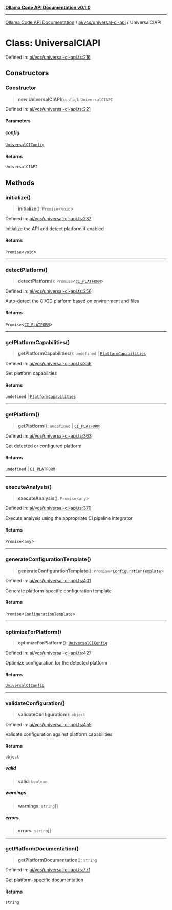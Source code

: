[**Ollama Code API Documentation v0.1.0**](../../../../README.md)

***

[Ollama Code API Documentation](../../../../modules.md) / [ai/vcs/universal-ci-api](../README.md) / UniversalCIAPI

# Class: UniversalCIAPI

Defined in: [ai/vcs/universal-ci-api.ts:216](https://github.com/erichchampion/ollama-code/blob/98a042c8536165fb6d83661d7bd5f5a513c67591/ollama-code/src/ai/vcs/universal-ci-api.ts#L216)

## Constructors

### Constructor

> **new UniversalCIAPI**(`config`): `UniversalCIAPI`

Defined in: [ai/vcs/universal-ci-api.ts:221](https://github.com/erichchampion/ollama-code/blob/98a042c8536165fb6d83661d7bd5f5a513c67591/ollama-code/src/ai/vcs/universal-ci-api.ts#L221)

#### Parameters

##### config

[`UniversalCIConfig`](../interfaces/UniversalCIConfig.md)

#### Returns

`UniversalCIAPI`

## Methods

### initialize()

> **initialize**(): `Promise`\<`void`\>

Defined in: [ai/vcs/universal-ci-api.ts:237](https://github.com/erichchampion/ollama-code/blob/98a042c8536165fb6d83661d7bd5f5a513c67591/ollama-code/src/ai/vcs/universal-ci-api.ts#L237)

Initialize the API and detect platform if enabled

#### Returns

`Promise`\<`void`\>

***

### detectPlatform()

> **detectPlatform**(): `Promise`\<[`CI_PLATFORM`](../type-aliases/CI_PLATFORM.md)\>

Defined in: [ai/vcs/universal-ci-api.ts:256](https://github.com/erichchampion/ollama-code/blob/98a042c8536165fb6d83661d7bd5f5a513c67591/ollama-code/src/ai/vcs/universal-ci-api.ts#L256)

Auto-detect the CI/CD platform based on environment and files

#### Returns

`Promise`\<[`CI_PLATFORM`](../type-aliases/CI_PLATFORM.md)\>

***

### getPlatformCapabilities()

> **getPlatformCapabilities**(): `undefined` \| [`PlatformCapabilities`](../interfaces/PlatformCapabilities.md)

Defined in: [ai/vcs/universal-ci-api.ts:356](https://github.com/erichchampion/ollama-code/blob/98a042c8536165fb6d83661d7bd5f5a513c67591/ollama-code/src/ai/vcs/universal-ci-api.ts#L356)

Get platform capabilities

#### Returns

`undefined` \| [`PlatformCapabilities`](../interfaces/PlatformCapabilities.md)

***

### getPlatform()

> **getPlatform**(): `undefined` \| [`CI_PLATFORM`](../type-aliases/CI_PLATFORM.md)

Defined in: [ai/vcs/universal-ci-api.ts:363](https://github.com/erichchampion/ollama-code/blob/98a042c8536165fb6d83661d7bd5f5a513c67591/ollama-code/src/ai/vcs/universal-ci-api.ts#L363)

Get detected or configured platform

#### Returns

`undefined` \| [`CI_PLATFORM`](../type-aliases/CI_PLATFORM.md)

***

### executeAnalysis()

> **executeAnalysis**(): `Promise`\<`any`\>

Defined in: [ai/vcs/universal-ci-api.ts:370](https://github.com/erichchampion/ollama-code/blob/98a042c8536165fb6d83661d7bd5f5a513c67591/ollama-code/src/ai/vcs/universal-ci-api.ts#L370)

Execute analysis using the appropriate CI pipeline integrator

#### Returns

`Promise`\<`any`\>

***

### generateConfigurationTemplate()

> **generateConfigurationTemplate**(): `Promise`\<[`ConfigurationTemplate`](../interfaces/ConfigurationTemplate.md)\>

Defined in: [ai/vcs/universal-ci-api.ts:401](https://github.com/erichchampion/ollama-code/blob/98a042c8536165fb6d83661d7bd5f5a513c67591/ollama-code/src/ai/vcs/universal-ci-api.ts#L401)

Generate platform-specific configuration template

#### Returns

`Promise`\<[`ConfigurationTemplate`](../interfaces/ConfigurationTemplate.md)\>

***

### optimizeForPlatform()

> **optimizeForPlatform**(): [`UniversalCIConfig`](../interfaces/UniversalCIConfig.md)

Defined in: [ai/vcs/universal-ci-api.ts:427](https://github.com/erichchampion/ollama-code/blob/98a042c8536165fb6d83661d7bd5f5a513c67591/ollama-code/src/ai/vcs/universal-ci-api.ts#L427)

Optimize configuration for the detected platform

#### Returns

[`UniversalCIConfig`](../interfaces/UniversalCIConfig.md)

***

### validateConfiguration()

> **validateConfiguration**(): `object`

Defined in: [ai/vcs/universal-ci-api.ts:455](https://github.com/erichchampion/ollama-code/blob/98a042c8536165fb6d83661d7bd5f5a513c67591/ollama-code/src/ai/vcs/universal-ci-api.ts#L455)

Validate configuration against platform capabilities

#### Returns

`object`

##### valid

> **valid**: `boolean`

##### warnings

> **warnings**: `string`[]

##### errors

> **errors**: `string`[]

***

### getPlatformDocumentation()

> **getPlatformDocumentation**(): `string`

Defined in: [ai/vcs/universal-ci-api.ts:771](https://github.com/erichchampion/ollama-code/blob/98a042c8536165fb6d83661d7bd5f5a513c67591/ollama-code/src/ai/vcs/universal-ci-api.ts#L771)

Get platform-specific documentation

#### Returns

`string`
